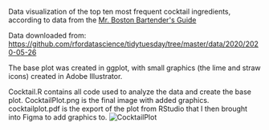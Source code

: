 Data visualization of the top ten most frequent cocktail ingredients, according to data from the [Mr. Boston Bartender's Guide](https://mrbostondrinks.com/)

Data downloaded from:
https://github.com/rfordatascience/tidytuesday/tree/master/data/2020/2020-05-26

The base plot was created in ggplot, with small graphics (the lime and straw icons) created in Adobe Illustrator.

Cocktail.R contains all code used to analyze the data and create the base plot. CocktailPlot.png is the final image with added graphics. cocktailplot.pdf is the export of the plot from RStudio that I then brought into Figma to add graphics to.
![CocktailPlot](https://user-images.githubusercontent.com/106411094/177218684-6a74b2b6-ad75-4c59-b4e3-129bef8aba2f.png)
